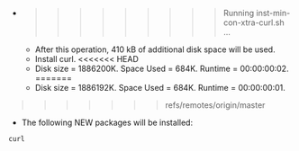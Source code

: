 * >>>>>>>>> Running inst-min-con-xtra-curl.sh ...
  * After this operation, 410 kB of additional disk space will be used.
  * Install curl.
<<<<<<< HEAD
  * Disk size = 1886200K. Space Used = 684K. Runtime = 00:00:00:02.
=======
  * Disk size = 1886192K. Space Used = 684K. Runtime = 00:00:00:01.
>>>>>>> refs/remotes/origin/master
  * The following NEW packages will be installed:
  ```bash
curl
  ```
